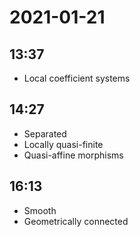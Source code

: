 # 2021-01-21

## 13:37

- Local coefficient systems

## 14:27

- Separated
- Locally quasi-finite
- Quasi-affine morphisms


## 16:13

- Smooth
- Geometrically connected
